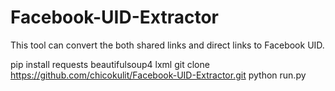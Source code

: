 # Facebook-UID-Extractor
This tool can convert the both shared links and direct links to Facebook UID. 


pip install requests beautifulsoup4 lxml
git clone https://github.com/chicokulit/Facebook-UID-Extractor.git
python run.py
